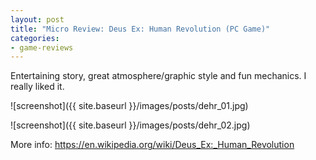 ```yaml
---
layout: post
title: "Micro Review: Deus Ex: Human Revolution (PC Game)"
categories:
- game-reviews
---
```



Entertaining story, great atmosphere/graphic style and fun mechanics. I really liked it.


![screenshot]({{ site.baseurl }}/images/posts/dehr_01.jpg)

![screenshot]({{ site.baseurl }}/images/posts/dehr_02.jpg)


<p>More info: <a href="https://en.wikipedia.org/wiki/Deus_Ex:_Human_Revolution">https://en.wikipedia.org/wiki/Deus_Ex:_Human_Revolution</a><p>

